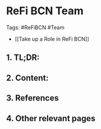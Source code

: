 # ReFi BCN Team
Tags: #ReFiBCN #Team

- [[Take up a Role in ReFi BCN]]

## 1. TL;DR:


## 2. Content:


## 3. References


## 4. Other relevant pages
